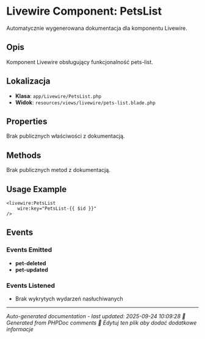 # Livewire Component: PetsList

Automatycznie wygenerowana dokumentacja dla komponentu Livewire.

## Opis
Komponent Livewire obsługujący funkcjonalność pets-list.

## Lokalizacja
- **Klasa**: `app/Livewire/PetsList.php`
- **Widok**: `resources/views/livewire/pets-list.blade.php`



## Properties
Brak publicznych właściwości z dokumentacją.

## Methods
Brak publicznych metod z dokumentacją.

## Usage Example
```blade
<livewire:PetsList
    wire:key="PetsList-{{ $id }}"
/>
```

## Events

### Events Emitted
- **pet-deleted**
- **pet-updated**

### Events Listened
- Brak wykrytych wydarzeń nasłuchiwanych

---
*Auto-generated documentation - last updated: 2025-09-24 10:09:28*
*🤖 Generated from PHPDoc comments*
*📝 Edytuj ten plik aby dodać dodatkowe informacje*